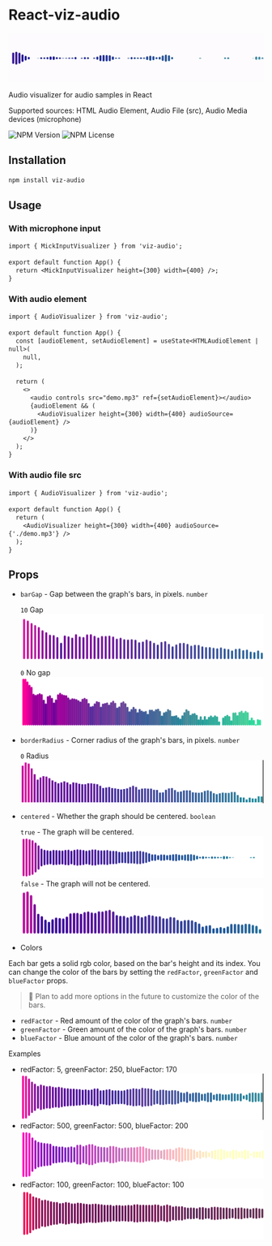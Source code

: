 # React-viz-audio

![demo animation](./.github/assets/demo.gif)

Audio visualizer for audio samples in React

Supported sources: HTML Audio Element, Audio File (src), Audio Media devices (microphone)

![NPM Version](https://img.shields.io/npm/v/viz-audio)
![NPM License](https://img.shields.io/npm/l/viz-audio)

## Installation

```sh
npm install viz-audio
```

## Usage

### With microphone input

```tsx
import { MickInputVisualizer } from 'viz-audio';

export default function App() {
  return <MickInputVisualizer height={300} width={400} />;
}
```

### With audio element

```tsx
import { AudioVisualizer } from 'viz-audio';

export default function App() {
  const [audioElement, setAudioElement] = useState<HTMLAudioElement | null>(
    null,
  );

  return (
    <>
      <audio controls src="demo.mp3" ref={setAudioElement}></audio>
      {audioElement && (
        <AudioVisualizer height={300} width={400} audioSource={audioElement} />
      )}
    </>
  );
}
```

### With audio file src

```tsx
import { AudioVisualizer } from 'viz-audio';

export default function App() {
  return (
    <AudioVisualizer height={300} width={400} audioSource={'./demo.mp3'} />
  );
}
```

## Props

- `barGap` - Gap between the graph's bars, in pixels. `number`

  `10` Gap
  ![large gap demo](./.github/assets/image-7.png)

  `0` No gap
  ![no gap demo](./.github/assets/image-8.png)

- `borderRadius` - Corner radius of the graph's bars, in pixels. `number`

  `0` Radius
  ![no radius demo](./.github/assets/image-6.png)

- `centered` - Whether the graph should be centered. `boolean`

  `true` - The graph will be centered.
  ![centered demo](./.github/assets/image-2.png)
  `false` - The graph will not be centered.
  ![not centered demo](./.github/assets/image-1.png)

- Colors

Each bar gets a solid rgb color, based on the bar's height and its index. You can change the color of the bars by setting the `redFactor`, `greenFactor` and `blueFactor` props.

> 🚧 Plan to add more options in the future to customize the color of the bars.

- `redFactor` - Red amount of the color of the graph's bars. `number`
- `greenFactor` - Green amount of the color of the graph's bars. `number`
- `blueFactor` - Blue amount of the color of the graph's bars. `number`

Examples

- redFactor: 5, greenFactor: 250, blueFactor: 170
  ![default colors demo](./.github/assets/image-3.png)
- redFactor: 500, greenFactor: 500, blueFactor: 200
  ![yelowish colors demo](./.github/assets/image-5.png)
- redFactor: 100, greenFactor: 100, blueFactor: 100
  ![brownish colors demo](./.github/assets/image-4.png)
